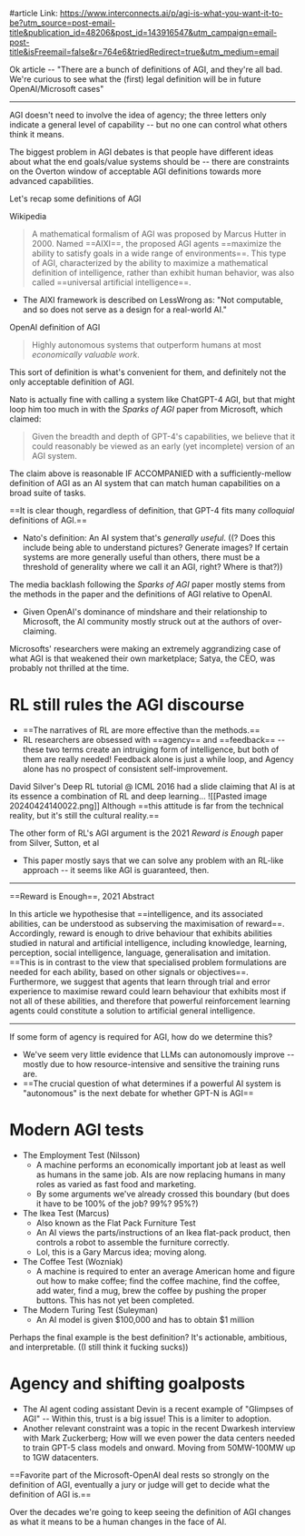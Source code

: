 #article 
Link: https://www.interconnects.ai/p/agi-is-what-you-want-it-to-be?utm_source=post-email-title&publication_id=48206&post_id=143916547&utm_campaign=email-post-title&isFreemail=false&r=764e6&triedRedirect=true&utm_medium=email

Ok article -- "There are a bunch of definitions of AGI, and they're all bad. We're curious to see what the (first) legal definition will be in future OpenAI/Microsoft cases"

------

AGI doesn't need to involve the idea of agency; the three letters only indicate a general level of capability -- but no one can control what others think it means.

The biggest problem in AGI debates is that people have different ideas about what the end goals/value systems should be -- there are constraints on the Overton window of acceptable AGI definitions towards more advanced capabilities.

Let's recap some definitions of AGI

Wikipedia
> A mathematical formalism of AGI was proposed by Marcus Hutter in 2000. Named ==AIXI==, the proposed AGI agents ==maximize the ability to satisfy goals in a wide range of environments==. This type of AGI, characterized by the ability to maximize a mathematical definition of intelligence, rather than exhibit human behavior, was also called ==universal artificial intelligence==.
- The AIXI framework is described on LessWrong as: "Not computable, and so does not serve as a design for a real-world AI."

OpenAI definition of AGI
> Highly autonomous systems that outperform humans at most *economically valuable work*.

This sort of definition is what's convenient for them, and definitely not the only acceptable definition of AGI. 

Nato is actually fine with calling a system like ChatGPT-4 AGI, but that might loop him too much in with the *Sparks of AGI* paper from Microsoft, which claimed:
> Given the breadth and depth of GPT-4's capabilities, we believe that it could reasonably be viewed as an early (yet incomplete) version of an AGI system.

The claim above is reasonable IF ACCOMPANIED with a sufficiently-mellow definition of AGI as an AI system that can match human capabilities on a broad suite of tasks.

==It is clear though, regardless of definition, that GPT-4 fits many *colloquial* definitions of AGI.==
- Nato's definition: An AI system that's *generally useful*. ((? Does this include being able to understand pictures? Generate images? If certain systems are more generally useful than others, there must be a threshold of generality where we call it an AGI, right? Where is that?))

The media backlash following the *Sparks of AGI* paper mostly stems from the methods in the paper and the definitions of AGI relative to OpenAI.
- Given OpenAI's dominance of mindshare and their relationship to Microsoft, the AI community mostly struck out at the authors of over-claiming.

Microsofts' researchers were making an extremely aggrandizing case of what AGI is that weakened their own marketplace; Satya, the CEO, was probably not thrilled at the time.

# RL still rules the AGI discourse

- ==The narratives of RL are more effective than the methods.==
- RL researchers are obsessed with ==agency== and ==feedback== -- these two terms create an intruiging form of intelligence, but both of them are really needed! Feedback alone is just a while loop, and Agency alone has no prospect of consistent self-improvement.

David Silver's Deep RL tutorial @ ICML 2016 had a slide claiming that AI is at its essence a combination of RL and deep learning...
![[Pasted image 20240424140022.png]]
Although ==this attitude is far from the technical reality, but it's still the cultural reality.==

The other form of RL's AGI argument is the 2021 *Reward is Enough* paper from Silver, Sutton, et al
- This paper mostly says that we can solve any problem with an RL-like approach -- it seems like AGI is guaranteed, then.

----
==Reward is Enough==, 2021 Abstract

In this article we hypothesise that ==intelligence, and its associated abilities, can be understood as subserving the maximisation of reward==. Accordingly, reward is enough to drive behaviour that exhibits abilities studied in natural and artificial intelligence, including knowledge, learning, perception, social intelligence, language, generalisation and imitation. ==This is in contrast to the view that specialised problem formulations are needed for each ability, based on other signals or objectives==. Furthermore, we suggest that agents that learn through trial and error experience to maximise reward could learn behaviour that exhibits most if not all of these abilities, and therefore that powerful reinforcement learning agents could constitute a solution to artificial general intelligence.

----

If some form of agency is required for AGI, how do we determine this?
- We've seem very little evidence that LLMs can autonomously improve -- mostly due to how resource-intensive and sensitive the training runs are.
- ==The crucial question of what determines if a powerful AI system is "autonomous" is the next debate for whether GPT-N is AGI==


# Modern AGI tests

- The Employment Test (Nilsson)
	- A machine performs an economically important job at least as well as humans in the same job. AIs are now replacing humans in many roles as varied as fast food and marketing.
	- By some arguments we've already crossed this boundary (but does it have to be 100% of the job? 99%? 95%?)
- The Ikea Test (Marcus)
	- Also known as the Flat Pack Furniture Test
	- An AI views the parts/instructions of an Ikea flat-pack product, then controls a robot to assemble the furniture correctly.
	- Lol, this is a Gary Marcus idea; moving along.
- The Coffee Test (Wozniak)
	- A machine is required to enter an average American home and figure out how to make coffee; find the coffee machine, find the coffee, add water, find a mug, brew the coffee by pushing the proper buttons. This has not yet been completed.
- The Modern Turing Test (Suleyman)
	- An AI model is given $100,000 and has to obtain $1 million

Perhaps the final example is the best definition? It's actionable, ambitious, and interpretable.
((I still think it fucking sucks))

# Agency and shifting goalposts
- The AI agent coding assistant Devin is a recent example of "Glimpses of AGI" -- Within this, trust is a big issue! This is a limiter to adoption.
- Another relevant constraint was a topic in the recent Dwarkesh interview with Mark Zuckerberg; How will we even power the data centers needed to train GPT-5 class models and onward. Moving from 50MW-100MW up to 1GW datacenters.

==Favorite part of the Microsoft-OpenAI deal rests so strongly on the definition of AGI, eventually a jury or judge will get to decide what the definition of AGI is.==

Over the decades we're going to keep seeing the definition of AGI changes as what it means to be a human changes in the face of AI. 
















